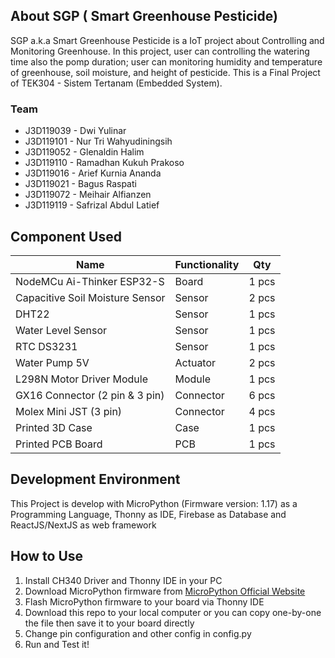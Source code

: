 ## About SGP ( Smart Greenhouse Pesticide)
SGP a.k.a Smart Greenhouse Pesticide is a IoT project about Controlling and Monitoring Greenhouse. In this project, user can controlling the watering time also the pomp duration; user can monitoring humidity and temperature of greenhouse, soil moisture, and height of pesticide. This is a Final Project of TEK304 - Sistem Tertanam (Embedded System).

### Team
- J3D119039 - Dwi Yulinar
- J3D119101 - Nur Tri Wahyudiningsih
- J3D119052 - Glenaldin Halim
- J3D119110 - Ramadhan Kukuh Prakoso
- J3D119016 - Arief Kurnia Ananda
- J3D119021 - Bagus Raspati
- J3D119072 - Meihair Alfianzen
- J3D119119 - Safrizal Abdul Latief

## Component Used

| Name                            | Functionality | Qty   |
| ------------------------------- | ------------- | ----- |
| NodeMCu Ai-Thinker ESP32-S      | Board         | 1 pcs |
| Capacitive Soil Moisture Sensor | Sensor        | 2 pcs |
| DHT22                           | Sensor        | 1 pcs |
| Water Level Sensor              | Sensor        | 1 pcs |
| RTC DS3231                      | Sensor        | 1 pcs |
| Water Pump 5V                   | Actuator      | 2 pcs |
| L298N Motor Driver Module       | Module        | 1 pcs |
| GX16 Connector (2 pin & 3 pin)  | Connector     | 6 pcs |
| Molex Mini JST (3 pin)          | Connector     | 4 pcs |
| Printed 3D Case                 | Case          | 1 pcs |
| Printed PCB Board               | PCB           | 1 pcs |

## Development Environment
This Project is develop with MicroPython (Firmware version: 1.17) as a Programming Language, Thonny as IDE, Firebase as Database and ReactJS/NextJS as web framework

## How to Use
1. Install CH340 Driver and Thonny IDE in your PC
2. Download MicroPython firmware from [MicroPython Official Website](https://micropython.org/download/)
3. Flash MicroPython firmware to your board via Thonny IDE
5. Download this repo to your local computer or you can copy one-by-one the file then save it to your board directly
6. Change pin configuration and other config in config.py
7. Run and Test it!
